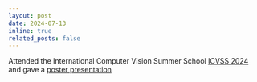 ```yaml
---
layout: post
date: 2024-07-13
inline: true
related_posts: false
---
```


Attended the International Computer Vision Summer School [ICVSS 2024](https://iplab.dmi.unict.it/icvss2024/) and gave a [poster presentation](https://iplab.dmi.unict.it/icvss2024/Posters)